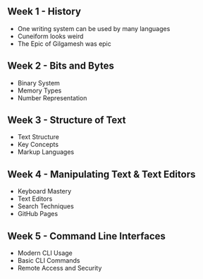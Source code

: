 ## Week 1 - History
- One writing system can be used by many languages
- Cuneiform looks weird
- The Epic of Gilgamesh was epic
## Week 2 - Bits and Bytes
- Binary System
- Memory Types
- Number Representation
## Week 3 - Structure of Text
- Text Structure
- Key Concepts
- Markup Languages
## Week 4 - Manipulating Text & Text Editors
- Keyboard Mastery
- Text Editors
- Search Techniques
- GitHub Pages
## Week 5 - Command Line Interfaces
- Modern CLI Usage
- Basic CLI Commands
- Remote Access and Security

